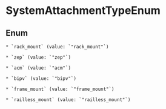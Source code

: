 
# SystemAttachmentTypeEnum

## Enum


    * `rack_mount` (value: `"rack_mount"`)

    * `zep` (value: `"zep"`)

    * `acm` (value: `"acm"`)

    * `bipv` (value: `"bipv"`)

    * `frame_mount` (value: `"frame_mount"`)

    * `railless_mount` (value: `"railless_mount"`)



